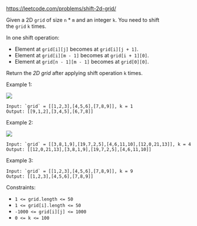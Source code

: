 https://leetcode.com/problems/shift-2d-grid/

Given a 2D `grid` of size `n` * `m` and an integer `k`. You need to shift the `grid` `k` times.

In one shift operation:

-   Element at `grid[i][j]` becomes at `grid[i][j + 1]`.
-   Element at `grid[i][m - 1]` becomes at `grid[i + 1][0]`.
-   Element at `grid[n - 1][m - 1]` becomes at `grid[0][0]`.

Return the *2D grid* after applying shift operation `k` times.

Example 1:

![](https://assets.leetcode.com/uploads/2019/11/05/e1.png)
```
Input: `grid` = [[1,2,3],[4,5,6],[7,8,9]], k = 1
Output: [[9,1,2],[3,4,5],[6,7,8]]
```
Example 2:

![](https://assets.leetcode.com/uploads/2019/11/05/e2.png)
```
Input: `grid` = [[3,8,1,9],[19,7,2,5],[4,6,11,10],[12,0,21,13]], k = 4
Output: [[12,0,21,13],[3,8,1,9],[19,7,2,5],[4,6,11,10]]
```
Example 3:
```
Input: `grid` = [[1,2,3],[4,5,6],[7,8,9]], k = 9
Output: [[1,2,3],[4,5,6],[7,8,9]]
```
Constraints:

-   `1 <= grid.length <= 50`
-   `1 <= grid[i].length <= 50`
-   `-1000 <= grid[i][j] <= 1000`
-   `0 <= k <= 100`
